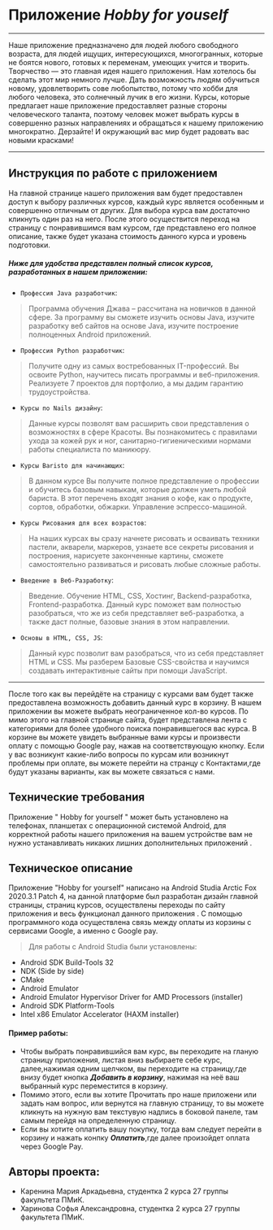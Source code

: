 # Приложение ***Hobby for youself***
____
Наше приложение предназначено для людей любого свободного возраста, для людей ищущих, интересующихся, многогранных, которые не боятся нового, готовых к переменам, умеющих учится и творить. Творчество — это главная идея нашего приложения. Нам хотелось бы сделать этот мир немного лучше.  Дать возможность людям обучиться новому, удовлетворить сове любопытство, потому что хобби для любого человека, это солнечный лучик в его жизни.
Курсы, которые предлагает наше приложение предоставляет разные стороны человеческого таланта, поэтому человек может выбрать курсы в совершенно разных направлениях и обращаться к нашему приложению многократно. Дерзайте! И окружающий вас мир будет радовать вас новыми красками!
____    
## Инструкция по работе с приложением
На главной странице нашего приложения вам будет предоставлен доступ к выбору различных курсов, каждый курс является особенным и совершенно отличным от других.
Для выбора курса вам достаточно кликнуть один раз на него. После этого осуществится переход на страницу с понравившимся вам курсом, где представлено его полное описание, 
также будет указана стоимость данного курса и уровень подготовки.
##### Ниже для удобства представлен полный список курсов, разработанных в нашем приложении:
*  `Профессия Java разработчик`:
> Программа обучения Джава – рассчитана на новичков в данной сфере. За программу вы сможете изучить основы Java, изучите разработку веб сайтов на основе Java, изучите построение полноценных Android приложений.
*  `Профессия Python разработчик`:
> Получите одну из самых востребованных IT-профессий. Вы освоите Python, научитесь писать программы и веб-приложения. Реализуете 7 проектов для портфолио, а мы дадим гарантию трудоустройства.
*  `Курсы по Nails дизайну`:
> Данные курсы позволят вам расширить свои представления о возможностях в сфере Красоты. Вы познакомитесь с правилами ухода за кожей рук и ног, санитарно-гигиеническими нормами работы специалиста по маникюру.
*  `Курсы Baristo для начинающих`:
> В данном курсе Вы получите полное представление о профессии и обучитесь базовым навыкам, которые должен уметь любой бариста. В этот перечень входят знания о кофе, как о продукте, сортов, обработки, обжарки. Управление эспрессо-машиной.
*  `Курсы Рисования для всех возрастов`:
> На наших курсах вы сразу начнете рисовать и осваивать техники пастели, акварели, маркеров, узнаете все секреты рисования и построения, нарисуете законченные картины, сможете самостоятельно развиваться и рисовать любые сложные работы.
*  `Введение в Веб-Разработку`:
> Введение. Обучение HTML, CSS, Хостинг, Backend-разработка, Frontend-разработка. Данный курс поможет вам полностью разобраться, что же из себя представляет веб-разработка, а также даст полные, базовые знания в этом направлении.
*  `Основы в HTML, CSS, JS`:
> Данный курс позволит вам разобраться, что из себя представляет HTML и CSS. Мы разберем Базовые CSS-свойства и научимся создавать интерактивные сайты при помощи JavaScript.
____
После того как вы перейдёте на страницу с курсами вам будет также предоставлена возможность добавить данный курс в корзину. В нашем приложении вы можете выбрать неограниченное кол-во курсов.
По мимо этого на главной странице сайта, будет представлена лента с категориями для более удобного поиска понравившегося вас курса.
В корзине вы можете увидеть выбранные вами курсы и произвести оплату с помощью Google pay, нажав на соответствующую кнопку. Если у вас возникунт какие-либо вопросы по курсам или возникнут проблемы при оплате, вы можете перейти на странцу с Контактами,где будут указаны варианты, как вы можете связаться с нами.

## Технические требования
Приложение " Hobby for yourself " может быть установлено на телефонах, планшетах с операционной системой Android, 
для корректной работы нашего приложения на вашем устройстве вам не нужно устанавливать никаких лишних дополнительных приложений .
## Техническое описание    
Приложение "Hobby for yourself" написано на Android Studia Arctic Fox 2020.3.1 Patch 4, на данной платформе был разработан дизайн главной страницы, 
страниц курсов, осуществлены переходы по сайту приложения и весь функционал данного приложения . С помощью программного кода осуществлена связь 
между оплаты из корзины с сервисами Google, а именно с Google pay.  
> Для работы с Android Studia были установлены:
+ Android SDK Build-Tools 32
+	NDK (Side by side)
+	CMake
+	Android Emulator
+	Android Emulator Hypervisor Driver for AMD Processors (installer)
+	Android SDK Platform-Tools
+	Intel x86 Emulator Accelerator (HAXM installer)
#### Пример работы:
* Чтобы выбрать понравившийся вам курс, вы переходите на гланую страницу приложения, листая вниз выбираете себе курс, далее,нажимая одним щелчком, вы переходите на страницу,где внизу будет кнопка ***Добавить в корзину***, нажимая на неё ваш выбранный курс переместится в корзину.
* Помимо этого, если вы хотите Прочитать про наше приложени или задать нам вопрос, или вернутся на главную страницу, то вы можете кликнуть на нужную вам текстувую надпись в боковой панеле, там самым перейдя на определенную страницу.
* Если вы хотите оплатить вашу покупку, тогда вам следует перейти в корзину и нажать конпку ***Оплатить***,где далее произойдет оплата через Google Pay.
## Авторы проекта:
+	Каренина Мария Аркадьевна, студентка 2 курса 27 группы факультета ПМиК.
+	Харинова Софья Александровна, студентка 2 курса 27 группы факультета ПМиК.


